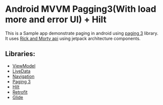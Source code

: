 # Android MVVM Pagging3(With load more and error UI) + Hilt 
This is a Sample app demonstrate paging in android using [paging 3](https://developer.android.com/topic/libraries/architecture/paging/v3-overview) library. It uses [Rick and Morty api](https://rickandmortyapi.com) using jetpack architecture components.

## Libraries:
* <a href="https://developer.android.com/topic/libraries/architecture/viewmodel">ViewModel</a>
* <a href="https://developer.android.com/topic/libraries/architecture/livedata">LiveData</a>
* <a href="https://developer.android.com/topic/libraries/architecture/navigation.html">Navigation</a>
* <a href="https://developer.android.com/topic/libraries/architecture/paging/v3-overview">Paging 3</a>
* <a href="https://developer.android.com/training/dependency-injection/hilt-android">Hilt</a>
* <a href="https://square.github.io/retrofit/">Retrofit</a>
* <a href="https://bumptech.github.io/glide/">Glide</a>
